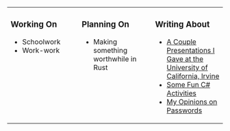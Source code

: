<table><tr><td valign="top" width="33%">

### Working On
* Schoolwork
* Work-work
</td><td valign="top" width="34%">

### Planning On

* Making something worthwhile in Rust

</td><td valign="top" width="33%">

### Writing About

* [A Couple Presentations I Gave at the University of California, Irvine](https://markgross.org/uci-presentations/)
* [Some Fun C# Activities](https://markgross.org/anonymous-types/)
* [My Opinions on Passwords](https://markgross.org/stop-truncating-passwords/)

</td></tr></table>
